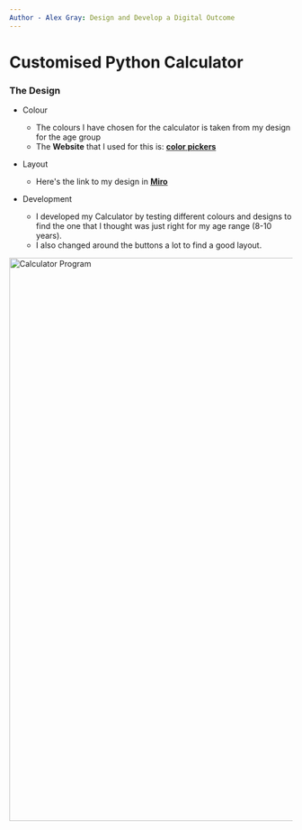 ```yaml
---
Author - Alex Gray: Design and Develop a Digital Outcome
---
```


# Customised Python Calculator

### The Design

* Colour
  * The colours I have chosen for the calculator is taken from my design for the age group
  * The **Website** that I used for this is: [**color pickers**](https://miro.com/app/board/uXjVPUK5QsQ=/#tpicker-content)

* Layout
  * Here's the link to my design in [**Miro**](https://miro.com/app/board/uXjVPUK5QsQ=/#tpicker-content)

* Development 
  * I developed my Calculator by testing different colours and designs to find the one that I thought was just right for my age range (8-10 years). 
  * I also changed around the buttons a lot to find a good layout.


<image src="https://github.com/Dyamondude/Python-Calculator-Alex-Gray/blob/main/Calculator%20screenshot.jpg" title="Calculator Program" width=1000>
